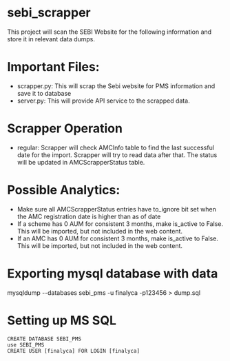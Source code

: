 # sebi_scrapper

This project will scan the SEBI Website for the following information and store it in relevant data dumps.

# Important Files:
- scrapper.py: This will scrap the Sebi website for PMS information and save it to database
- server.py: This will provide API service to the scrapped data.

# Scrapper Operation
- regular: Scrapper will check AMCInfo table to find the last successful date for the import. Scrapper will try to read data after that. The status will be updated in AMCScrapperStatus table.

# Possible Analytics:
- Make sure all AMCScrapperStatus entries have to_ignore bit set when the AMC registration date is higher than as of date
- If a scheme has 0 AUM for consistent 3 months, make is_active to False. This will be imported, but not included in the web content.
- If an AMC has 0 AUM for consistent 3 months, make is_active to False. This will be imported, but not included in the web content.

# Exporting mysql database with data
mysqldump --databases sebi_pms -u finalyca -p123456 > dump.sql

# Setting up MS SQL
```
CREATE DATABASE SEBI_PMS
use SEBI_PMS
CREATE USER [finalyca] FOR LOGIN [finalyca]
```